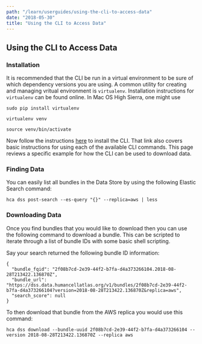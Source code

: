 ```yaml
---
path: "/learn/userguides/using-the-cli-to-access-data"
date: "2018-05-30"
title: "Using the CLI to Access Data"
---
```

## Using the CLI to Access Data
### Installation
It is recommended that the CLI be run in a virtual environment to be sure of which dependency versions you are using. A common utility for creating and managing vritual environment is `virtualenv`. Installation instructions for `virtualenv` can be found online. In Mac OS High Sierra, one might use

`sudo pip install virtualenv`

`virtualenv venv`

`source venv/bin/activate`

Now follow the instructions [here](https://hca.readthedocs.io/en/latest/) to install the CLI. That link also covers basic instructions for using each of the available CLI commands. This page reviews a specific example for how the CLI can be used to download data.

### Finding Data
You can easily list all bundles in the Data Store by using the following Elastic Search command:

    hca dss post-search --es-query "{}" --replica=aws | less
    

### Downloading Data
Once you find bundles that you would like to download then you can use the following command to download a bundle. This can be scripted to iterate through a list of bundle IDs with some basic shell scripting.

Say your search returned the following bundle ID information:

    {
      "bundle_fqid": "2f08b7cd-2e39-44f2-b7fa-d4a373266104.2018-08-28T213422.136870Z",
      "bundle_url": "https://dss.data.humancellatlas.org/v1/bundles/2f08b7cd-2e39-44f2-b7fa-d4a373266104?version=2018-08-28T213422.136870Z&replica=aws",
      "search_score": null
    }

To then download that bundle from the AWS replica you would use this command:

    hca dss download --bundle-uuid 2f08b7cd-2e39-44f2-b7fa-d4a373266104 --version 2018-08-28T213422.136870Z --replica aws


